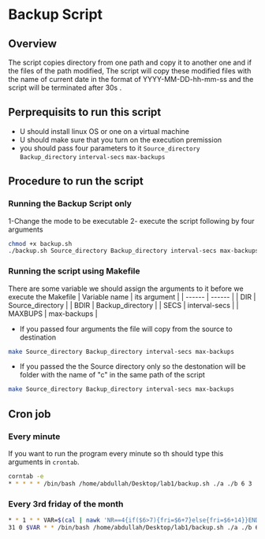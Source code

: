 # Backup Script  
## Overview
 The script copies directory from one path and copy it to another one and if the files of the path modified, The script will copy these modified files with the name of current date in the format of YYYY-MM-DD-hh-mm-ss and the script will be terminated after 30s . 
## Perprequisits to run this script
- U  should install linux OS or one on a virtual machine
- U should make sure that you turn on the execution premission
- you should pass four  parameters to it `Source_directory` `Backup_directory` `interval-secs` `max-backups`



## Procedure to run the script  
 ### Running the Backup Script only 
1-Change the mode to be executable
2- execute the script following by four arguments
```sh
chmod +x backup.sh
./backup.sh Source_directory Backup_directory interval-secs max-backups
```
### Running the script using Makefile
There are some variable we should assign the arguments to it before we execute the Makefile 
| Variable name | its argument |
| ------ | ------ |
| DIR | Source_directory |
| BDIR | Backup_directory |
| SECS | interval-secs |
| MAXBUPS | max-backups |
 - If you passed four arguments the file will copy from the source to destination 
```sh
make Source_directory Backup_directory interval-secs max-backups
```
- If you passed the the Source directory only so the destonation will be folder with the name of "c" in the same path of the script
```sh
make Source_directory Backup_directory interval-secs max-backups
```
## Cron job
### Every minute
If you want to run the program every minute so th should type this arguments in `crontab`.
```sh
corntab -e
* * * * * /bin/bash /home/abdullah/Desktop/lab1/backup.sh ./a ./b 6 3 
```
### Every 3rd friday of the month 
```sh
* * 1 * * VAR=$(cal | nawk 'NR==4{if($6>7){fri=$6+7}else{fri=$6+14}}END{print fri}')
31 0 $VAR * * /bin/bash /home/abdullah/Desktop/lab1/backup.sh ./a ./b 6 3

```


